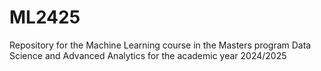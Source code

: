 # ML2425
Repository for the Machine Learning course in the Masters program Data Science and Advanced Analytics for the academic year 2024/2025
